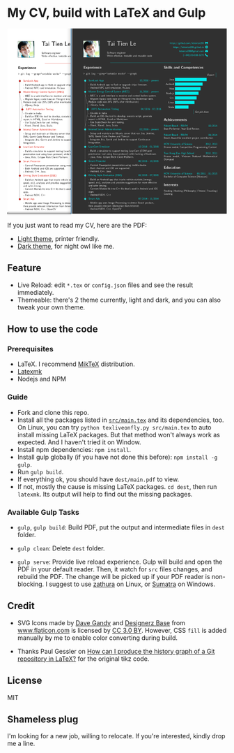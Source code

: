 My CV, build with LaTeX and Gulp
================================

![Previews](./dist/preview.png)

If you just want to read my CV, here are the PDF:

- [Light theme](./dist/light.pdf), printer friendly.
- [Dark theme](./dist/dark.pdf), for night owl like me.


Feature
-------
- Live Reload: edit `*.tex` or `config.json` files and see the result immediately.
- Themeable: there's 2 theme currently, light and dark, and you can also tweak your own theme.


How to use the code
-------------------

### Prerequisites

- LaTeX. I recommend [MikTeX](https://miktex.org/) distribution.
- [Latexmk](http://mg.readthedocs.io/latexmk.html)
- Nodejs and NPM


### Guide

- Fork and clone this repo.
- Install all the packages listed in [`src/main.tex`](src/main.tex) and its dependencies, too.
  On Linux, you can try `python texliveonfly.py src/main.tex` to auto install missing LaTeX 
  packages. But that method won't always work as expected. And I haven't tried it on Window.
- Install npm dependencies: `npm install`.
- Install gulp globally (if you have not done this before): `npm install -g gulp`.
- Run `gulp build`. 
- If everything ok, you should have `dest/main.pdf` to view.
- If not, mostly the cause is missing LaTeX packages. 
  `cd dest`, then run `latexmk`. Its output will help to find out the missing packages. 


### Available Gulp Tasks

- `gulp`, `gulp build`: Build PDF, put the output and intermediate files in `dest` folder.

- `gulp clean`: Delete `dest` folder.

- `gulp serve`: Provide live reload experience. 
  Gulp will build and open the PDF in your default reader.
  Then, it watch for `src` files changes, and rebuild the PDF. 
  The change will be picked up if your PDF reader is non-blocking.
  I suggest to use [zathura](https://pwmt.org/projects/zathura/) on Linux, 
  or [Sumatra](https://www.sumatrapdfreader.org/free-pdf-reader.html) on Windows.



Credit
------

- SVG Icons made by [Dave Gandy](http://www.flaticon.com/authors/dave-gandy) 
  and
  [Designerz Base](http://www.flaticon.com/authors/designerz-base) 
  from www.flaticon.com is licensed by [CC 3.0 BY](http://creativecommons.org/licenses/by/3.0/).
  However, CSS `fill` is added manually by me to enable color converting during build.

- Thanks Paul Gessler on [How can I produce the history graph of a Git repository in LaTeX?](http://tex.stackexchange.com/questions/125244/how-can-i-produce-the-history-graph-of-a-git-repository-in-latex/156501#156501) for the original tikz code.

License
-------

MIT


Shameless plug
--------------

I'm looking for a new job, willing to relocate. 
If you're interested, kindly drop me a line.
